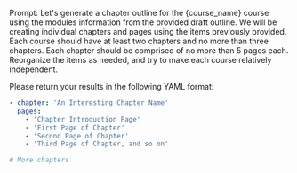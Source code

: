 Prompt: Let's generate a chapter outline for the {course_name} course using the modules information from the provided draft outline. We will be creating individual chapters and pages using the items previously provided. Each course should have at least two chapters and no more than three chapters. Each chapter should be comprised of no more than 5 pages each. Reorganize the items as needed, and try to make each course relatively independent. 

Please return your results in the following YAML format:

```yaml
- chapter: 'An Interesting Chapter Name'
  pages:
    - 'Chapter Introduction Page'
    - 'First Page of Chapter'
    - 'Second Page of Chapter'
    - 'Third Page of Chapter, and so on'

# More chapters
```
